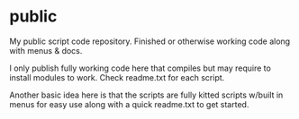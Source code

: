 # public
My public script code repository. Finished or otherwise working code along with menus &amp; docs. 

I only publish fully working code here that compiles but may require to install modules to work. Check readme.txt for each script. 

Another basic idea here is that the scripts are fully kitted scripts w/built in menus for easy use along with a quick readme.txt to get started. 

